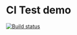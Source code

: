 # CI Test demo
[![Build status](https://ci.appveyor.com/api/projects/status/g98n9ge3m8ktrmbm?svg=true)](https://ci.appveyor.com/project/Maks-podr33/containers-1-set)
